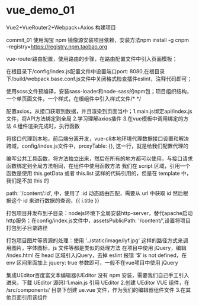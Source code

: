 ﻿# vue_demo_01
Vue2+VueRouter2+Webpack+Axios 构建项目

commit_01 
使用淘宝 npm 镜像源安装项目依赖，安装方法npm install -g cnpm –registry=https://registry.npm.taobao.org

vue-router路由配置，使用路由的步骤，在路由配置文件中引入页面模板；

在根目录下/config/index.js配置文件中设置端口port: 8080,在根目录下/build/webpack.base.conf.js文件中关闭格式检查插件eslint，注释代码即可；

使用scss文件预编译，安装sass-loader和node-sass的npm包；项目组织结构，一个单页面文件，一个样式，在根组件中引入样式文件/* <style lang="scss">@import "./style/style";</style> */

配置axios，从接口获取到数据，并且渲染到页面当中；1.main.js绑定api/index.js文件，将API方法绑定到全局 2.学习理解axios插件 3.在vue模板中调用绑定的方法 4.组件渲染完成时，执行函数

将接口代理到本地，前后端分离开发，vue-cli本地环境代理数据接口设置和解决跨域，config/index.js文件中，proxyTable: {}, 这一行，就是给我们配置代理的

编写公共工具函数，将方法独立出来，然后在所有的地方都可以使用，与接口请求函数绑定到全局方法相同，在组件中使用函数方法<time v-text="$utils.goodTime(i.create_at)"></time>
我们在 script 区域，引用一个函数是使用 this.getData 或者 this.list 这样的代码引用的，但是在 template 中，我们是不加 this 的

path: '/content/:id', 中，使用了 :id 动态路由匹配，需要从 url 中获取 id 然后根据这个 id 来进行数据的查询，<router-link :to="'/content/' + i.id">{{ i.title }}</router-link>

打包项目并发布到子目录：nodejs环境下全局安装http-server，替代apache启动http服务；在config/index.js文件中，assetsPublicPath: '/content/',设置将项目打包到子目录路径

打包项目图片等资源的处理：使用 '../static/image/lyf.jpg' 这样的路径方式来调用图片，字体图标，js 文件等都是类似的处理方法
在项目中使用 jQuery，编辑 /index.html 在 head 区域引入jQuery，去掉 eslint 报错 ‘$’ is not defined，在 env 区间里面加上 jquery: true 参数即可，一般不在vue项目中使用 jQuery

集成UEditor百度富文本编辑器(UEditor 没有 npm 安装，需要我们自己手工引入进来，下载 UEditor 源码):1.main.js 引用 UEditor 2.创建 UEditor VUE 组件，在 /src/components/ 目录下创建 ue.vue 文件，作为我们的编辑器组件文件 3.在其他页面引用该组件